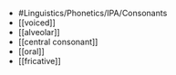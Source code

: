 - #Linguistics/Phonetics/IPA/Consonants
- [[voiced]]
- [[alveolar]]
- [[central consonant]]
- [[oral]]
- [[fricative]]
